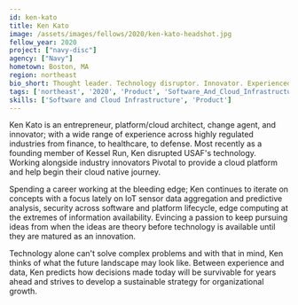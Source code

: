 ```yaml
---
id: ken-kato
title: Ken Kato
image: /assets/images/fellows/2020/ken-kato-headshot.jpg
fellow_year: 2020
project: ["navy-disc"]
agency: ["Navy"]
hometown: Boston, MA
region: northeast
bio_short: Thought leader. Technology disruptor. Innovator. Experienced in solving problems from bare metal to cloud. Steeped deeply in agile methods and development. Track record of success as a change agent in highly regulated industries.
tags: ['northeast', '2020', 'Product', 'Software_And_Cloud_Infrastructure', 'active']
skills: ['Software and Cloud Infrastructure', 'Product']
---
```


Ken Kato is an entrepreneur, platform/cloud architect, change agent, and innovator; with a wide range of experience across highly regulated industries from finance, to healthcare, to defense. Most recently as a founding member of Kessel Run, Ken disrupted USAF's technology. Working alongside industry innovators Pivotal to provide a cloud platform and help begin their cloud native journey.

Spending a career working at the bleeding edge; Ken continues to iterate on concepts with a focus lately on IoT sensor data aggregation and predictive analysis, security across software and platform lifecycle, edge computing at the extremes of information availability. Evincing a passion to keep pursuing ideas from when the ideas are theory before technology is available until they are matured as an innovation.

Technology alone can't solve complex problems and with that in mind, Ken thinks of what the future landscape may look like. Between experience and data, Ken predicts how decisions made today will be survivable for years ahead and strives to develop a sustainable strategy for organizational growth.
